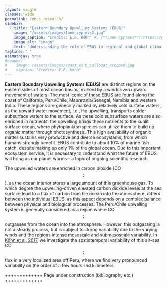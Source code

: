 ```yaml
---
layout: single
classes: wide
permalink: /ebus_research/
sidebar: 
  - title: "Eastern Boundary Upwelling Systems (EBUS)"
    image: "/assets/images/lone_cypress2.jpg"
    image_caption: "Credits: E.E. Köhn" #, [**Lone Cypress**](https://www.openstreetmap.org/#map=18/36.56922/-121.96568)"
    image_alt: "image"
    text: "Understanding the role of EBUS in regional and global climate."
tagline: " "
usemathjax: true
#header:
#    image: /assets/images/coast_with_sailboat_cropped.jpg
#    caption: "Credits: E.E. Köhn"
---
```


<script
  src="https://cdn.mathjax.org/mathjax/latest/MathJax.js?config=TeX-AMS-MML_HTMLorMML"
  type="text/javascript">
</script>

**Eastern Boundary Upwelling Systems (EBUS)** are distinct regions on the eastern sides of most ocean basins, marked by a winddriven upward movement of waters. The most iconic of these EBUS are found along the coast of California, Peru/Chile, Mauretania/Senegal, Namibia and western India. These regions are generally marked by relatively cold surface waters, as the upward water movement, i.e., the upwelling, transports colder subsurface waters to the surface. As these cold subsurface waters are also enriched in nutrients, the upwelling brings these nutrients to the sunlit surface ocean, where phytoplankton species can utilize them to build up organic matter through photosynthesis. This high availability of organic matter sustains very productive and diverse ecosystems, from which humans strongly benefit. EBUS contribute to about 10% of marine fish catch, despite making up only 1% of the global ocean. Due to this important ecosystem service, it is necessary to understand what the future of EBUS will bring as our planet warms - a topic of ongoing scientific research.

The upwelled waters are enriched in carbon dioxide (CO$$_2$$), as the ocean interior stores a large amount of this greenhouse gas. To which degree the upwelling-driven elevated carbon dioxide levels at the sea surface lead to a flux of carbon from the ocean into the atmosphere, differs between the individual EBUS, as this aspect depends on a complex balance between physical and biological processes. The Peru/Chile upwelling system is generally considered as a region where CO$$_2$$ outgasses from the ocean into the atmosphere. However, this outgassing is not a steady process, but is subject to strong variability due to the varying winds and the regions intense mesoscale and submesoscale variability. In [Köhn et al. 2017](https://doi.org/10.5194/os-13-1017-2017), we investigate the spatiotemporal variability of this air-sea CO$$_2$$ flux in a very localized area off Peru, where we find very pronounced variability on the order of a few hours and kilometers.

+++++++++++++ Page under construction (bibliography etc.) +++++++++++++
